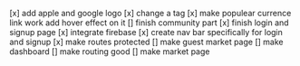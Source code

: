 [x] add apple and google logo
[x] change a tag
[x] make populear currence link work add hover effect on it
[] finish community part
[x] finish login and signup page
[x] integrate firebase
[x] create nav bar specifically for login and signup
[x] make routes protected
[] make guest market page
[] make dashboard
[] make routing good
[] make market page
